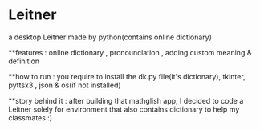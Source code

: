 # Leitner
a desktop Leitner made by python(contains online dictionary)

**features : online dictionary , pronounciation , adding custom meaning & definition

**how to run : you require to install the dk.py file(it's dictionary), tkinter, pyttsx3 , json & os(if not installed)

**story behind it : after building that mathglish app, I decided to code a Leitner solely for environment that also contains dictionary to help my classmates :)
